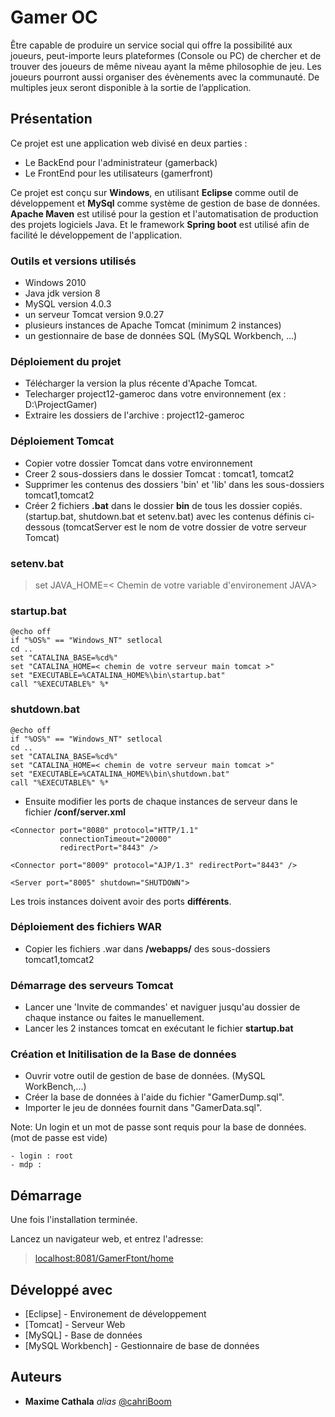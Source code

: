 # Gamer OC

Être capable de produire un service social qui offre la possibilité aux joueurs, 
peut-importe leurs plateformes (Console ou PC) de chercher et de trouver des joueurs de même niveau ayant la même philosophie de jeu.
Les joueurs pourront aussi organiser des évènements avec la communauté. De multiples jeux seront disponible à la sortie de l’application.

## Présentation

Ce projet est une application web divisé en deux parties : 
- Le BackEnd pour l'administrateur (gamerback)
- Le FrontEnd pour les utilisateurs (gamerfront)


Ce projet est conçu sur **Windows**, en utilisant **Eclipse** comme outil de développement et **MySql** comme système de gestion de base de données.
**Apache Maven** est utilisé pour la gestion et l'automatisation de production des projets logiciels Java. Et le framework **Spring boot** est utilisé afin de facilité le développement de l'application.

### Outils et versions utilisés

- Windows 2010
- Java jdk version 8
- MySQL version 4.0.3
- un serveur Tomcat version 9.0.27
- plusieurs instances de Apache Tomcat (minimum 2 instances)
- un gestionnaire de base de données SQL (MySQL Workbench, ...)

### Déploiement du projet
- Télécharger la version la plus récente d'Apache Tomcat.
- Telecharger project12-gameroc dans votre environnement (ex : D:\ProjectGamer)
- Extraire les dossiers de l'archive : project12-gameroc

### Déploiement Tomcat
- Copier votre dossier Tomcat dans votre environnement
- Creer 2 sous-dossiers dans le dossier Tomcat : tomcat1, tomcat2
- Supprimer les contenus des dossiers 'bin' et 'lib' dans les sous-dossiers tomcat1,tomcat2
- Créer 2 fichiers **.bat** dans le dossier **bin** de tous les dossier copiés. (startup.bat, shutdown.bat et setenv.bat) 
  avec les contenus définis ci-dessous (tomcatServer est le nom de votre dossier de votre serveur Tomcat) 

### **setenv.bat**
> set JAVA_HOME=< Chemin de votre variable d'environement JAVA>

### **startup.bat**
>	
	@echo off
	if "%OS%" == "Windows_NT" setlocal
	cd ..
	set "CATALINA_BASE=%cd%"
	set "CATALINA_HOME=< chemin de votre serveur main tomcat >"
	set "EXECUTABLE=%CATALINA_HOME%\bin\startup.bat"
	call "%EXECUTABLE%" %*
>
### **shutdown.bat**
>
	@echo off
	if "%OS%" == "Windows_NT" setlocal
	cd ..
	set "CATALINA_BASE=%cd%"
	set "CATALINA_HOME=< chemin de votre serveur main tomcat >"
	set "EXECUTABLE=%CATALINA_HOME%\bin\shutdown.bat"
	call "%EXECUTABLE%" %*
>

- Ensuite modifier les ports de chaque instances de serveur dans le fichier **/conf/server.xml**

>
    <Connector port="8080" protocol="HTTP/1.1"
               connectionTimeout="20000"
               redirectPort="8443" />
>
>
	<Connector port="8009" protocol="AJP/1.3" redirectPort="8443" />
>

>
	<Server port="8005" shutdown="SHUTDOWN">
>
Les trois instances doivent avoir des ports **différents**.


### Déploiement des fichiers WAR
- Copier les fichiers .war dans **/webapps/** des sous-dossiers tomcat1,tomcat2


### Démarrage des serveurs Tomcat
- Lancer une 'Invite de commandes' et naviguer jusqu'au dossier de chaque instance ou faites le manuellement.
- Lancer les 2 instances tomcat en exécutant le fichier **startup.bat**


### Création et Initilisation de la Base de données
- Ouvrir votre outil de gestion de base de données. (MySQL WorkBench,...)
- Créer la base de données à l'aide du fichier "GamerDump.sql".
- Importer le jeu de données fournit dans "GamerData.sql".

Note: Un login et un mot de passe sont requis pour la base de données. (mot de passe est vide)
>
	- login : root
	- mdp : 
>
	
## Démarrage

Une fois l'installation terminée.

Lancez un navigateur web, et entrez l'adresse:
> [localhost:8081/GamerFtont/home](http://localhost:8081/GamerFront/home)

## Développé avec

* [Eclipse] - Environement de développement
* [Tomcat] - Serveur Web
* [MySQL] - Base de données
* [MySQL Workbench] - Gestionnaire de base de données


## Auteurs
* **Maxime Cathala** _alias_ [@cahriBoom](https://github.com/cahriBoom)
